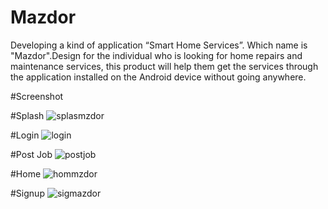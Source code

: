 # Mazdor
Developing a kind of application “Smart Home Services”. Which name is "Mazdor".Design for the individual who is looking for home repairs and maintenance services, this product will help them get the services through the application installed on the Android device without going anywhere.

#Screenshot

#Splash
![splasmzdor](https://user-images.githubusercontent.com/31346514/47601817-57e77d80-d9ef-11e8-8eb1-8b578b71520c.PNG)

#Login
![login](https://user-images.githubusercontent.com/31346514/47601818-59b14100-d9ef-11e8-8a5c-472b613c8a3f.PNG)

#Post Job
![postjob](https://user-images.githubusercontent.com/31346514/47601820-5b7b0480-d9ef-11e8-88aa-7c55f72b8879.PNG)

#Home
![hommzdor](https://user-images.githubusercontent.com/31346514/47601821-5d44c800-d9ef-11e8-8719-94f92c6d97a7.PNG)

#Signup
![sigmazdor](https://user-images.githubusercontent.com/31346514/47601823-5e75f500-d9ef-11e8-939f-598ea815c01c.PNG)

